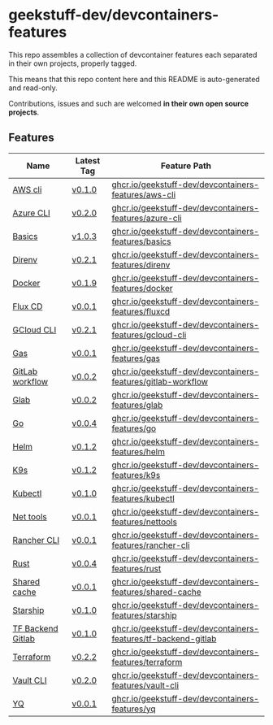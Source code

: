# geekstuff-dev/devcontainers-features

This repo assembles a collection of devcontainer features each separated in their
own projects, properly tagged.

This means that this repo content here and this README is auto-generated and read-only.

Contributions, issues and such are welcomed **in their own open source projects**.

## Features

| Name | Latest Tag | Feature Path |
| --- | --- | --- |
| [AWS cli](./src/aws-cli/README.md) | [v0.1.0](https://gitlab.com/geekstuff.dev/devcontainers/features/aws-cli/-/tree/v0.1.0) | [ghcr.io/geekstuff-dev/devcontainers-features/aws-cli](https://github.com/users/geekstuff-dev/packages/container/package/devcontainers-features%2Faws-cli) |
| [Azure CLI](./src/azure-cli/README.md) | [v0.2.0](https://gitlab.com/geekstuff.dev/devcontainers/features/azure-cli/-/tree/v0.2.0) | [ghcr.io/geekstuff-dev/devcontainers-features/azure-cli](https://github.com/users/geekstuff-dev/packages/container/package/devcontainers-features%2Fazure-cli) |
| [Basics](./src/basics/README.md) | [v1.0.3](https://gitlab.com/geekstuff.dev/devcontainers/features/basics/-/tree/v1.0.3) | [ghcr.io/geekstuff-dev/devcontainers-features/basics](https://github.com/users/geekstuff-dev/packages/container/package/devcontainers-features%2Fbasics) |
| [Direnv](./src/direnv/README.md) | [v0.2.1](https://gitlab.com/geekstuff.dev/devcontainers/features/direnv/-/tree/v0.2.1) | [ghcr.io/geekstuff-dev/devcontainers-features/direnv](https://github.com/users/geekstuff-dev/packages/container/package/devcontainers-features%2Fdirenv) |
| [Docker](./src/docker/README.md) | [v0.1.9](https://gitlab.com/geekstuff.dev/devcontainers/features/docker/-/tree/v0.1.9) | [ghcr.io/geekstuff-dev/devcontainers-features/docker](https://github.com/users/geekstuff-dev/packages/container/package/devcontainers-features%2Fdocker) |
| [Flux CD](./src/fluxcd/README.md) | [v0.0.1](https://gitlab.com/geekstuff.dev/devcontainers/features/fluxcd/-/tree/v0.0.1) | [ghcr.io/geekstuff-dev/devcontainers-features/fluxcd](https://github.com/users/geekstuff-dev/packages/container/package/devcontainers-features%2Ffluxcd) |
| [GCloud CLI](./src/gcloud-cli/README.md) | [v0.2.1](https://gitlab.com/geekstuff.dev/devcontainers/features/gcloud-cli/-/tree/v0.2.1) | [ghcr.io/geekstuff-dev/devcontainers-features/gcloud-cli](https://github.com/users/geekstuff-dev/packages/container/package/devcontainers-features%2Fgcloud-cli) |
| [Gas](./src/gas/README.md) | [v0.0.1](https://gitlab.com/geekstuff.dev/devcontainers/features/gas/-/tree/v0.0.1) | [ghcr.io/geekstuff-dev/devcontainers-features/gas](https://github.com/users/geekstuff-dev/packages/container/package/devcontainers-features%2Fgas) |
| [GitLab workflow](./src/gitlab-workflow/README.md) | [v0.0.2](https://gitlab.com/geekstuff.dev/devcontainers/features/gitlab-workflow/-/tree/v0.0.2) | [ghcr.io/geekstuff-dev/devcontainers-features/gitlab-workflow](https://github.com/users/geekstuff-dev/packages/container/package/devcontainers-features%2Fgitlab-workflow) |
| [Glab](./src/glab/README.md) | [v0.0.2](https://gitlab.com/geekstuff.dev/devcontainers/features/glab/-/tree/v0.0.2) | [ghcr.io/geekstuff-dev/devcontainers-features/glab](https://github.com/users/geekstuff-dev/packages/container/package/devcontainers-features%2Fglab) |
| [Go](./src/go/README.md) | [v0.0.4](https://gitlab.com/geekstuff.dev/devcontainers/features/go/-/tree/v0.0.4) | [ghcr.io/geekstuff-dev/devcontainers-features/go](https://github.com/users/geekstuff-dev/packages/container/package/devcontainers-features%2Fgo) |
| [Helm](./src/helm/README.md) | [v0.1.2](https://gitlab.com/geekstuff.dev/devcontainers/features/helm/-/tree/v0.1.2) | [ghcr.io/geekstuff-dev/devcontainers-features/helm](https://github.com/users/geekstuff-dev/packages/container/package/devcontainers-features%2Fhelm) |
| [K9s](./src/k9s/README.md) | [v0.1.2](https://gitlab.com/geekstuff.dev/devcontainers/features/k9s/-/tree/v0.1.2) | [ghcr.io/geekstuff-dev/devcontainers-features/k9s](https://github.com/users/geekstuff-dev/packages/container/package/devcontainers-features%2Fk9s) |
| [Kubectl](./src/kubectl/README.md) | [v0.1.0](https://gitlab.com/geekstuff.dev/devcontainers/features/kubectl/-/tree/v0.1.0) | [ghcr.io/geekstuff-dev/devcontainers-features/kubectl](https://github.com/users/geekstuff-dev/packages/container/package/devcontainers-features%2Fkubectl) |
| [Net tools](./src/nettools/README.md) | [v0.0.1](https://gitlab.com/geekstuff.dev/devcontainers/features/nettools/-/tree/v0.0.1) | [ghcr.io/geekstuff-dev/devcontainers-features/nettools](https://github.com/users/geekstuff-dev/packages/container/package/devcontainers-features%2Fnettools) |
| [Rancher CLI](./src/rancher-cli/README.md) | [v0.0.1](https://gitlab.com/geekstuff.dev/devcontainers/features/rancher-cli/-/tree/v0.0.1) | [ghcr.io/geekstuff-dev/devcontainers-features/rancher-cli](https://github.com/users/geekstuff-dev/packages/container/package/devcontainers-features%2Francher-cli) |
| [Rust](./src/rust/README.md) | [v0.0.4](https://gitlab.com/geekstuff.dev/devcontainers/features/rust/-/tree/v0.0.4) | [ghcr.io/geekstuff-dev/devcontainers-features/rust](https://github.com/users/geekstuff-dev/packages/container/package/devcontainers-features%2Frust) |
| [Shared cache](./src/shared-cache/README.md) | [v0.0.1](https://gitlab.com/geekstuff.dev/devcontainers/features/shared-cache/-/tree/v0.0.1) | [ghcr.io/geekstuff-dev/devcontainers-features/shared-cache](https://github.com/users/geekstuff-dev/packages/container/package/devcontainers-features%2Fshared-cache) |
| [Starship](./src/starship/README.md) | [v0.1.0](https://gitlab.com/geekstuff.dev/devcontainers/features/starship/-/tree/v0.1.0) | [ghcr.io/geekstuff-dev/devcontainers-features/starship](https://github.com/users/geekstuff-dev/packages/container/package/devcontainers-features%2Fstarship) |
| [TF Backend Gitlab](./src/tf-backend-gitlab/README.md) | [v0.1.0](https://gitlab.com/geekstuff.dev/devcontainers/features/tf-backend-gitlab/-/tree/v0.1.0) | [ghcr.io/geekstuff-dev/devcontainers-features/tf-backend-gitlab](https://github.com/users/geekstuff-dev/packages/container/package/devcontainers-features%2Ftf-backend-gitlab) |
| [Terraform](./src/terraform/README.md) | [v0.2.2](https://gitlab.com/geekstuff.dev/devcontainers/features/terraform/-/tree/v0.2.2) | [ghcr.io/geekstuff-dev/devcontainers-features/terraform](https://github.com/users/geekstuff-dev/packages/container/package/devcontainers-features%2Fterraform) |
| [Vault CLI](./src/vault-cli/README.md) | [v0.2.0](https://gitlab.com/geekstuff.dev/devcontainers/features/vault-cli/-/tree/v0.2.0) | [ghcr.io/geekstuff-dev/devcontainers-features/vault-cli](https://github.com/users/geekstuff-dev/packages/container/package/devcontainers-features%2Fvault-cli) |
| [YQ](./src/yq/README.md) | [v0.0.1](https://gitlab.com/geekstuff.dev/devcontainers/features/yq/-/tree/v0.0.1) | [ghcr.io/geekstuff-dev/devcontainers-features/yq](https://github.com/users/geekstuff-dev/packages/container/package/devcontainers-features%2Fyq) |